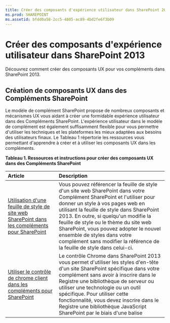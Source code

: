 ```yaml
---
title: Créer des composants d'expérience utilisateur dans SharePoint 2013
ms.prod: SHAREPOINT
ms.assetid: bfdd0a58-2cc5-4805-ac89-4bd2fe6f3b09
---
```



# Créer des composants d'expérience utilisateur dans SharePoint 2013
Découvrez comment créer des composants UX pour vos compléments dans SharePoint 2013.
## Création de composants UX dans des Compléments SharePoint
<a name="SP15CreateUX_Creating"> </a>

Le modèle de complément SharePoint propose de nombreux composants et mécanismes UX vous aidant à créer une formidable expérience utilisateur dans des Compléments SharePoint. L'expérience utilisateur dans le modèle de complément est également suffisamment flexible pour vous permettre d'utiliser les techniques et les plateformes les mieux adaptées aux besoins des utilisateurs finaux. Le Tableau 1 répertorie les ressources vous permettant d'apprendre à créer et à utiliser les composants UX dans les compléments.
  
    
    

**Tableau 1. Ressources et instructions pour créer des composants UX dans des Compléments SharePoint**


|**Article**|**Description**|
|:-----|:-----|
| [Utilisation d'une feuille de style de site web SharePoint dans les compléments pour SharePoint](use-a-sharepoint-website-s-style-sheet-in-sharepoint-add-ins.md) <br/> |Vous pouvez référencer la feuille de style d'un site web SharePoint dans votre Complément SharePoint et l'utiliser pour donner un style à vos pages web en utilisant la feuille de style dans SharePoint 2013. En outre, si quelqu'un modifie la feuille de style ou le thème du site web SharePoint, vous pouvez adopter le nouvel ensemble de styles dans votre complément sans modifier la référence de la feuille de style dans celui-ci.  <br/> |
| [Utiliser le contrôle de chrome client dans les compléments pour SharePoint](use-the-client-chrome-control-in-sharepoint-add-ins.md) <br/> |Le contrôle Chrome dans SharePoint 2013 vous permet d'utiliser les styles d'en-tête d'un site SharePoint spécifique dans votre complément sans avoir à inscrire dans le Registre une bibliothèque de serveur ou utiliser une technologie ou un outil spécifique. Pour utiliser cette fonctionnalité, vous devez inscrire dans le Registre une bibliothèque JavaScript SharePoint par le biais d'une balise <script> standard. Vous pouvez fournir un espace réservé au moyen d'un élément HTML **div** et personnaliser davantage le contrôle au moyen des options disponibles. Le contrôle hérite de son aspect à partir du site web SharePoint spécifié. <br/> |
| [Créer des composants de complément à installer avec votre complément pour SharePoint](create-add-in-parts-to-install-with-your-sharepoint-add-in.md) <br/> |Les composants de complément vous permettent de montrer votre expérience d'utilisateur de complément dans le site web hôte. Un composant de complément affiche le contenu de votre complément à l'aide d'un **IFrame**. Les utilisateurs finaux peuvent personnaliser l'expérience en utilisant les propriétés personnalisées que vous pouvez fournir pour votre composant de complément. La page web du complément reçoit les valeurs de propriété personnalisée par l'intermédiaire de paramètres dans la chaîne de requête.  <br/> |
| [Créer des actions personnalisées à déployer avec les compléments pour SharePoint](create-custom-actions-to-deploy-with-sharepoint-add-ins.md) <br/> |Lorsque vous créez un Complément SharePoint, les actions personnalisées vous permettent d'interagir avec les listes et le ruban sur le site web hôte. Une action personnalisée peut être déployée sur le site web hôte quand les utilisateurs finaux installent votre complément. Les actions personnalisées peuvent ouvrir une page web distante et transférer des informations par l'intermédiaire de la chaîne de requête. Deux types d'actions personnalisées sont disponibles pour les compléments : Ruban et Bloc de contrôle d'édition.  <br/> |
| [Personnaliser le mode Liste dans les compléments pour SharePoint à l'aide du rendu côté client](customize-a-list-view-in-sharepoint-add-ins-using-client-side-rendering.md) <br/> |Le rendu côté client propose un mécanisme qui vous permet de produire votre propre destination pour un jeu de contrôles hébergés sur une page SharePoint. Vous pouvez également utiliser des technologies connues, telles que le HTML et JavaScript, afin de définir la logique de rendu des affichages de liste SharePoint. Avec le rendu côté client, vous pouvez spécifier vos propres ressources JavaScript et les héberger dans les options de stockage de données disponibles pour vos compléments, par exemple dans une bibliothèque de documents.  <br/> |
| [Utiliser le contrôle Sélecteur de personnes côté client dans des compléments hébergés par SharePoint](use-the-client-side-people-picker-control-in-sharepoint-hosted-sharepoint-add-in.md) <br/> |Découvrez comment utiliser le contrôle Sélecteur de personnes côté client dans les Compléments SharePoint. Ce contrôle permet aux utilisateurs de rapidement rechercher et sélectionner des comptes d'utilisateurs valides afin de trouver des personnes, des groupes et des revendications dans leur organisation. Le sélecteur est un contrôle HTML et JavaScript est pris en charge par plusieurs navigateurs.  <br/> |
   

## Étapes suivantes : utilisation de données dans des Compléments SharePoint
<a name="SP15CreateUX_Next"> </a>

Avez-vous fini de créer une UX performante pour votre complément ? Incorporez les données avec les mécanismes disponibles dans le modèle de complément SharePoint. Pour plus d'informations, voir  [Utiliser des données externes dans SharePoint 2013](work-with-external-data-in-sharepoint-2013.md).
  
    
    

## Ressources supplémentaires
<a name="SP15CreateUX_AddRes"> </a>


-  [Compléments](sharepoint-add-ins.md)
    
  
-  [Conception de l'expérience utilisateur pour les compléments dans SharePoint](ux-design-for-sharepoint-add-ins.md)
    
  
-  [Développer des compléments pour SharePoint](develop-sharepoint-add-ins.md)
    
  

